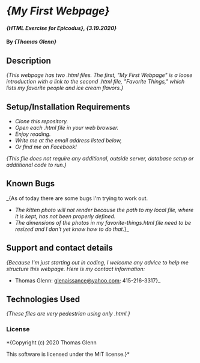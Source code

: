 # _{My First Webpage}_

#### _{HTML Exercise for Epicodus}, {3.19.2020}_

#### By _**{Thomas Glenn}**_

## Description

_{This webpage has two .html files. The first, "My First Webpage" is a loose introduction with a link to the second .html file, "Favorite Things," which lists my favorite people and ice cream flavors.}_

## Setup/Installation Requirements

* _Clone this repository._
* _Open each .html file in your web browser._
* _Enjoy reading._
* _Write me at the email address listed below,_
* _Or find me on Facebook!_

_{This file does not require any additional, outside server, database setup or addtitional code to run.}_

## Known Bugs

_{As of today there are some bugs I'm trying to work out.
* _The kitten photo will not render because the path to my local file, where it is kept, has not been properly defined._
* _The dimensions of the photos in my favorite-things.html file need to be resized and I don't yet know how to do that._}_

## Support and contact details

_{Because I'm just starting out in coding, I welcome any advice to help me structure this webpage. Here is my contact information:_

* Thomas Glenn: glenaissance@yahoo.com; 415-216-3317}_

## Technologies Used

_{These files are very pedestrian using only .html.}_

### License

*{Copyright (c) 2020 Thomas Glenn

This software is licensed under the MIT license.}*

